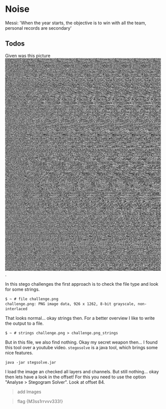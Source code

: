 # Noise

Messi: 'When the year starts, the objective is to win with all the team, personal records are secondary'

## Todos

Given was this picture ![Challenge Pic](challenge.png).

In this stego challenges the first approach is to check the file type and look for some strings.

```shell
$ ~ # file challenge.png
challenge.png: PNG image data, 926 x 1262, 8-bit grayscale, non-interlaced
```
That looks normal... okay strings then. For a better overview I like to write the output to a file.

```shell
$ ~ # strings challenge.png > challenge.png_strings
```

But in this file, we also find nothing. Okay my secret weapon then... I found this tool over a youtube video. `stegosolve` is a java tool, which brings some nice features.

```shell
java -jar stegsolve.jar
```
I load the image an checked all layers and channels. But still nothing... okay then lets have a look in the offset! For this you need to use the option "Analyse > Stegogram Solver".
Look at offset 84. 

> add Images


> flag {M3ss1rrvvv333!} 
